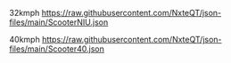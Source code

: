 32kmph
https://raw.githubusercontent.com/NxteQT/json-files/main/ScooterNIU.json

40kmph
https://raw.githubusercontent.com/NxteQT/json-files/main/Scooter40.json
